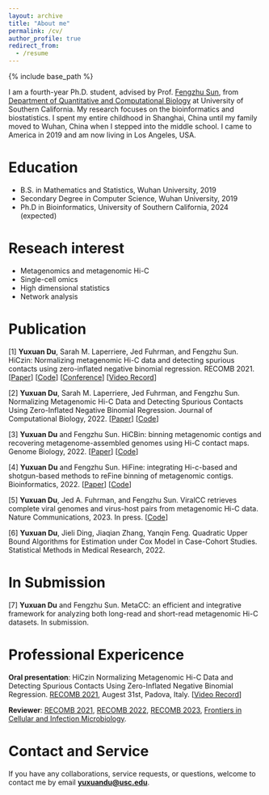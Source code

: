 ```yaml
---
layout: archive
title: "About me"
permalink: /cv/
author_profile: true
redirect_from:
  - /resume
---
```


{% include base_path %}

I am a fourth-year Ph.D. student, advised by Prof. [Fengzhu Sun](https://dornsife.usc.edu/labs/fsun), from [Department of Quantitative 
and Computational Biology](https://www.qcb-dornsife.usc.edu/) at University of Southern California. 
My research focuses on the bioinformatics and biostatistics.
I spent my entire childhood in Shanghai, China until my family moved to Wuhan, China when I stepped into the middle school. 
I came to America in 2019 and am now living in Los Angeles, USA.

# Education
* B.S. in Mathematics and Statistics, Wuhan University, 2019
* Secondary Degree in Computer Science, Wuhan University, 2019
* Ph.D in Bioinformatics, University of Southern California, 2024 (expected)

# Reseach interest
* Metagenomics and metagenomic Hi-C
* Single-cell omics
* High dimensional statistics 
* Network analysis

# Publication
[1] **Yuxuan Du**, Sarah M. Laperriere, Jed Fuhrman, and Fengzhu Sun. HiCzin: Normalizing metagenomic Hi-C data and detecting spurious contacts using zero-inflated negative binomial regression. RECOMB 2021. [[Paper](https://www.biorxiv.org/content/10.1101/2021.03.01.433489v1.abstract)] [[Code](https://github.com/dyxstat/HiCzin)] [[Conference](https://www.recomb2021.org/accepted-papers)] [[Video Record](https://www.youtube.com/watch?v=VjFIYcrtPi8)] 

[2] **Yuxuan Du**, Sarah M. Laperriere, Jed Fuhrman, and Fengzhu Sun. Normalizing Metagenomic Hi-C Data and Detecting Spurious Contacts Using Zero-Inflated Negative Binomial Regression. Journal of Computational Biology, 2022. [[Paper](https://www.liebertpub.com/doi/abs/10.1089/cmb.2021.0439)] [[Code](https://github.com/dyxstat/HiCzin)] 

[3] **Yuxuan Du** and Fengzhu Sun. HiCBin: binning metagenomic contigs and recovering metagenome-assembled genomes using Hi-C contact maps.
Genome Biology, 2022. 
[[Paper](https://genomebiology.biomedcentral.com/articles/10.1186/s13059-022-02626-w)] [[Code](https://github.com/dyxstat/HiCBin)]

[4] **Yuxuan Du** and Fengzhu Sun. HiFine: integrating Hi-c-based and shotgun-based methods to reFine binning of metagenomic contigs. 
Bioinformatics, 2022. [[Paper](https://academic.oup.com/bioinformatics/advance-article/doi/10.1093/bioinformatics/btac295/6575440?login=true)] [[Code](https://github.com/dyxstat/HiFine)]

[5] **Yuxuan Du**, Jed A. Fuhrman, and Fengzhu Sun. ViralCC retrieves complete viral genomes and virus-host pairs from metagenomic Hi-C data. Nature Communications, 2023. In press. [[Code](https://github.com/dyxstat/ViralCC)]

[6] **Yuxuan Du**, Jieli Ding, Jiaqian Zhang, Yanqin Feng. Quadratic Upper Bound Algorithms for Estimation under Cox Model in Case-Cohort Studies.
Statistical Methods in Medical Research, 2022.

# In Submission
[7]  **Yuxuan Du** and Fengzhu Sun. MetaCC: an efficient and integrative framework for analyzing both long-read and short-read metagenomic Hi-C datasets.
In submission.


# Professional Expericence
**Oral presentation**: HiCzin Normalizing Metagenomic Hi-C Data and Detecting Spurious Contacts Using Zero-Inflated Negative Binomial Regression.
[RECOMB 2021](https://www.recomb2021.org/), Augest 31st, Padova, Italy. [[Video Record](https://www.youtube.com/watch?v=VjFIYcrtPi8)]

**Reviewer**: [RECOMB 2021](https://www.recomb2021.org/), [RECOMB 2022](https://recomb2022.net/), [RECOMB 2023](https://recomb2023.net/), [Frontiers in Cellular and Infection Microbiology](https://www.frontiersin.org/journals/cellular-and-infection-microbiology).

# Contact and Service
If you have any collaborations, service requests, or questions, welcome to contact me by email **yuxuandu@usc.edu**. 
 

